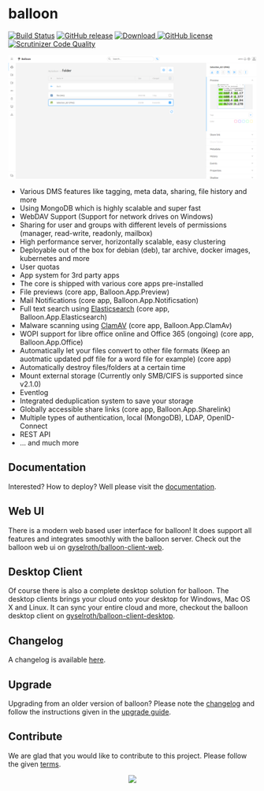 # balloon

[![Build Status](https://travis-ci.org/gyselroth/balloon.svg)](https://travis-ci.org/gyselroth/balloon)
[![GitHub release](https://img.shields.io/github/release/gyselroth/balloon.svg)](https://github.com/gyselroth/balloon/releases)
[ ![Download](https://api.bintray.com/packages/gyselroth/balloon/balloon/images/download.svg) ](https://bintray.com/gyselroth/balloon/balloon/_latestVersion) 
 [![GitHub license](https://img.shields.io/badge/license-GPL-blue.svg)](https://raw.githubusercontent.com/gyselroth/balloon/master/LICENSE)
[![Scrutinizer Code Quality](https://scrutinizer-ci.com/g/gyselroth/balloon/badges/quality-score.png)](https://scrutinizer-ci.com/g/gyselroth/balloon)

<p align="center">
    <img src="https://raw.githubusercontent.com/gyselroth/balloon-screenshots/master/src/tree.png"/>
</p>

* Various DMS features like tagging, meta data, sharing, file history and more
* Using MongoDB which is highly scalable and super fast
* WebDAV Support (Support for network drives on Windows)
* Sharing for user and groups with different levels of permissions (manager, read-write, readonly, mailbox)
* High performance server, horizontally scalable, easy clustering
* Deployable out of the box for debian (deb), tar archive, docker images, kubernetes and more
* User quotas
* App system for 3rd party apps
* The core is shipped with various core apps pre-installed
* File previews (core app, Balloon.App.Preview)
* Mail Notifications (core app, Balloon.App.Notificsation)
* Full text search using [Elasticsearch](https://github.com/elastic/elasticsearch) (core app, Balloon.App.Elasticsearch)
* Malware scanning using [ClamAV](https://github.com/Cisco-Talos/clamav-devel) (core app, Balloon.App.ClamAv)
* WOPI support for libre office online and Office 365 (ongoing) (core app, Balloon.App.Office)
* Automatically let your files convert to other file formats (Keep an auotmatic updated pdf file for a word file for example) (core app)
* Automatically destroy files/folders at a certain time
* Mount external storage (Currently only SMB/CIFS is supported since v2.1.0)
* Eventlog
* Integrated deduplication system to save your storage
* Globally accessible share links (core app, Balloon.App.Sharelink)
* Multiple types of authentication, local (MongoDB), LDAP, OpenID-Connect
* REST API
* ... and much more

## Documentation
Interested? How to deploy? Well please visit the [documentation](https://github.com/gyselroth/balloon/tree/master/docs).

## Web UI
There is a modern web based user interface for balloon! It does support all features and integrates smoothly with the balloon server.
Check out the balloon web ui on [gyselroth/balloon-client-web](https://github.com/gyselroth/balloon-client-web).

## Desktop Client
Of course there is also a complete desktop solution for balloon. The desktop clients brings your cloud onto your desktop for Windows, Mac OS X and Linux.
It can sync your entire cloud and more, checkout the balloon desktop client on [gyselroth/balloon-client-desktop](https://github.com/gyselroth/balloon-client-desktop).

## Changelog
A changelog is available [here](https://github.com/gyselroth/balloon/blob/master/CHANGELOG.md).

## Upgrade
Upgrading from an older version of balloon? Please note the [changelog](https://github.com/gyselroth/balloon/blob/master/CHANGELOG.md) and follow the instructions given 
in the [upgrade guide](https://github.com/gyselroth/balloon/blob/master/UPGRADE.md).

## Contribute
We are glad that you would like to contribute to this project. Please follow the given [terms](https://github.com/gyselroth/balloon/blob/master/CONTRIBUTING.md).

<p align="center">
    <img src="https://raw.githubusercontent.com/gyselroth/balloon-client-desktop/master/app/img/balloon-startup.png"/>
</p>
